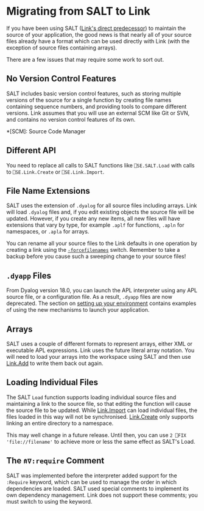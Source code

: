 # Migrating from SALT to Link

If you have been using SALT ([Link's direct predecessor](../Discussion/History.md)) to maintain the source of your application, the good news is that nearly all of your source files already have a format which can be used directly with Link (with the exception of source files containing arrays). 

There are a few issues that may require some work to sort out.

## No Version Control Features

SALT includes basic version control features, such as storing multiple versions of the source for a single function by creating file names containing sequence numbers, and providing tools to compare different versions. Link assumes that you will use an external SCM like Git or SVN, and contains no version control features of its own.

*[SCM]: Source Code Manager

## Different API

You need to replace all calls to SALT functions like `⎕SE.SALT.Load` with calls to `⎕SE.Link.Create` or `⎕SE.Link.Import`.

## File Name Extensions

SALT uses the extension of `.dyalog` for all source files including arrays. Link will load `.dyalog` files and, if you edit existing objects the source file will be updated. However, if you create any new items, all new files will have extensions that vary by type, for example `.aplf` for functions, `.apln` for namespaces, or `.apla` for arrays.

You can rename all your source files to the Link defaults in one operation by creating a link using the [`-forcefilenames`](../API/Link.Create.md) switch. Remember to take a backup before you cause such a sweeping change to your source files!

## `.dyapp` Files

From Dyalog version 18.0, you can launch the APL interpreter using any APL source file, or a configuration file. As a result, `.dyapp` files are now deprecated. The section on [setting up your environment](Setup.md) contains examples of using the new mechanisms to launch your application.

## Arrays

SALT uses a couple of different formats to represent arrays, either XML or executable APL expressions. Link uses the future literal array notation. You will need to load your arrays into the workspace using SALT and then use [Link.Add](../API/Link.Add.md) to write them back out again.

## Loading Individual Files

The SALT `Load` function supports loading individual source files and maintaining a link to the source file, so that editing the function will cause the source file to be updated. While [Link.Import](../API/Link.Import.md) can load individual files, the files loaded in this way will not be synchronised. [Link.Create](../API/Link.Create.md) only supports linking an entire directory to a namespace.

This may well change in a future release. Until then, you can use `2 ⎕FIX 'file://filename'` to achieve more or less the same effect as SALT's Load.

## The `⍝∇:require` Comment

SALT was implemented before the interpreter added support for the `:Require` keyword, which can be used to manage the order in which dependencies are loaded. SALT used special comments to implement its own dependency management. Link does not support these comments; you must switch to using the keyword.

